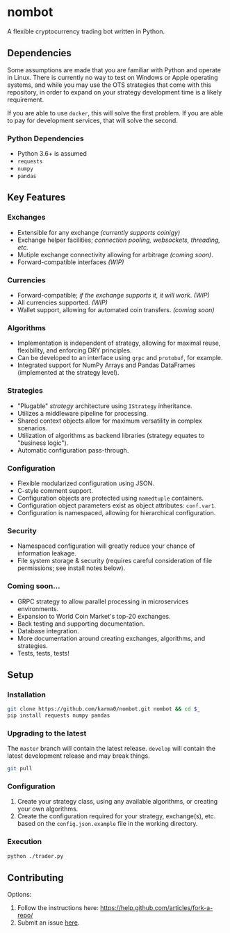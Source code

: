 # nombot

A flexible cryptocurrency trading bot written in Python.


## Dependencies
Some assumptions are made that you are familiar with Python and operate in
Linux.  There is currently no way to test on Windows or Apple operating systems,
and while you may use the OTS strategies that come with this repository, in
order to expand on your strategy development time is a likely requirement.

If you are able to use `docker`, this will solve the first problem.  If you are
able to pay for development services, that will solve the second.

### Python Dependencies
* Python 3.6+ is assumed
* `requests`
* `numpy`
* `pandas`


## Key Features

### Exchanges
* Extensible for any exchange _(currently supports coinigy)_
* Exchange helper facilities; _connection pooling, websockets, threading, etc._
* Mutiple exchange connectivity allowing for arbitrage _(coming soon)_.
* Forward-compatible interfaces _(WIP)_

### Currencies
* Forward-compatible; _if the exchange supports it, it will work_. _(WIP)_
* All currencies supported. _(WIP)_
* Wallet support, allowing for automated coin transfers. _(coming soon)_

### Algorithms
* Implementation is independent of strategy, allowing for maximal reuse,
  flexibility, and enforcing DRY principles.
* Can be developed to an interface using `grpc` and `protobuf`, for example.
* Integrated support for NumPy Arrays and Pandas DataFrames (implemented at the
  strategy level).

### Strategies
* "Plugable" _strategy_ architecture using `IStrategy` inheritance.
* Utilizes a middleware pipeline for processing.
* Shared context objects allow for maximum versatility in complex scenarios.
* Utilization of algorithms as backend libraries (strategy equates to "business logic").
* Automatic configuration pass-through.

### Configuration
* Flexible modularized configuration using JSON.
* C-style comment support.
* Configuration objects are protected using `namedtuple` containers.
* Configuration object parameters exist as object attributes: `conf.var1`.
* Configuration is namespaced, allowing for hierarchical configuration.

### Security
* Namespaced configuration will greatly reduce your chance of information
  leakage.
* File system storage & security (requires careful consideration of file permissions; see
  install notes below).

### Coming soon...
* GRPC strategy to allow parallel processing in microservices environments.
* Expansion to World Coin Market's top-20 exchanges.
* Back testing and supporting documentation.
* Database integration.
* More documentation around creating exchanges, algorithms, and strategies.
* Tests, tests, tests!


## Setup

### Installation

```bash
git clone https://github.com/karma0/nombot.git nombot && cd $_
pip install requests numpy pandas
```

### Upgrading to the latest
The `master` branch will contain the latest release.  `develop` will contain
the latest development release and may break things.
```bash
git pull
```

### Configuration
1. Create your strategy class, using any available algorithms, or creating your
   own algorithms.
2. Create the configuration required for your strategy, exchange(s), etc. based
   on the `config.json.example` file in the working directory.


### Execution

```bash
python ./trader.py
```

## Contributing

Options:
1. Follow the instructions here: https://help.github.com/articles/fork-a-repo/
2. Submit an issue [here](https://help.github.com/articles/fork-a-repo/).



